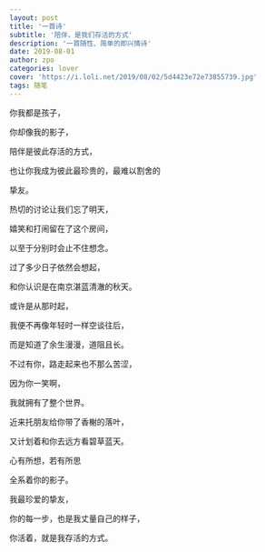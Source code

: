 ```yaml
---
layout: post
title: '一首诗'
subtitle: '陪伴，是我们存活的方式'
description: '一首随性、简单的即兴情诗'
date: 2019-08-01
author: zpo
categories: lover
cover: 'https://i.loli.net/2019/08/02/5d4423e72e73855739.jpg'
tags: 随笔
---
```

你我都是孩子，

你却像我的影子，

陪伴是彼此存活的方式，

也让你我成为彼此最珍贵的，最难以割舍的

挚友。

热切的讨论让我们忘了明天，

嬉笑和打闹留在了这个房间，

以至于分别时会止不住想念。

过了多少日子依然会想起，

和你认识是在南京湛蓝清澈的秋天。

或许是从那时起，

我便不再像年轻时一样空谈往后，

而是知道了余生漫漫，道阻且长。

不过有你，路走起来也不那么苦涩，

因为你一笑啊，

我就拥有了整个世界。

近来托朋友给你带了香榭的落叶，

又计划着和你去远方看碧草蓝天。

心有所想，若有所思

全系着你的影子。

我最珍爱的挚友，

你的每一步，也是我丈量自己的样子，

你活着，就是我存活的方式。